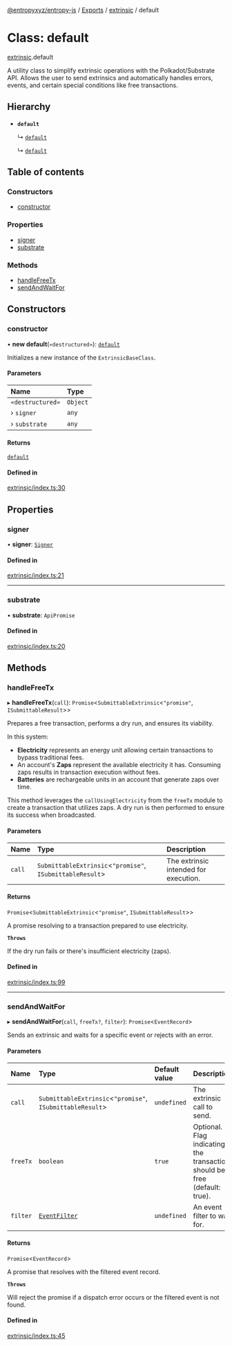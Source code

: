 [@entropyxyz/entropy-js](../README.md) / [Exports](../modules.md) / [extrinsic](../modules/extrinsic.md) / default

# Class: default

[extrinsic](../modules/extrinsic.md).default

A utility class to simplify extrinsic operations with the Polkadot/Substrate API.
Allows the user to send extrinsics and automatically handles errors, events, and certain special conditions like free transactions.

## Hierarchy

- **`default`**

  ↳ [`default`](programs.default.md)

  ↳ [`default`](registration.default.md)

## Table of contents

### Constructors

- [constructor](extrinsic.default.md#constructor)

### Properties

- [signer](extrinsic.default.md#signer)
- [substrate](extrinsic.default.md#substrate)

### Methods

- [handleFreeTx](extrinsic.default.md#handlefreetx)
- [sendAndWaitFor](extrinsic.default.md#sendandwaitfor)

## Constructors

### constructor

• **new default**(`«destructured»`): [`default`](extrinsic.default.md)

Initializes a new instance of the `ExtrinsicBaseClass`.

#### Parameters

| Name | Type |
| :------ | :------ |
| `«destructured»` | `Object` |
| › `signer` | `any` |
| › `substrate` | `any` |

#### Returns

[`default`](extrinsic.default.md)

#### Defined in

[extrinsic/index.ts:30](https://github.com/entropyxyz/entropy-js/blob/368842b/src/extrinsic/index.ts#L30)

## Properties

### signer

• **signer**: [`Signer`](../interfaces/types.Signer.md)

#### Defined in

[extrinsic/index.ts:21](https://github.com/entropyxyz/entropy-js/blob/368842b/src/extrinsic/index.ts#L21)

___

### substrate

• **substrate**: `ApiPromise`

#### Defined in

[extrinsic/index.ts:20](https://github.com/entropyxyz/entropy-js/blob/368842b/src/extrinsic/index.ts#L20)

## Methods

### handleFreeTx

▸ **handleFreeTx**(`call`): `Promise`\<`SubmittableExtrinsic`\<``"promise"``, `ISubmittableResult`\>\>

Prepares a free transaction, performs a dry run, and ensures its viability.

In this system:
- **Electricity** represents an energy unit allowing certain transactions to bypass traditional fees.
- An account's **Zaps** represent the available electricity it has. Consuming zaps results in transaction execution without fees.
- **Batteries** are rechargeable units in an account that generate zaps over time.

This method leverages the `callUsingElectricity` from the `freeTx` module to create a transaction that utilizes zaps.
A dry run is then performed to ensure its success when broadcasted.

#### Parameters

| Name | Type | Description |
| :------ | :------ | :------ |
| `call` | `SubmittableExtrinsic`\<``"promise"``, `ISubmittableResult`\> | The extrinsic intended for execution. |

#### Returns

`Promise`\<`SubmittableExtrinsic`\<``"promise"``, `ISubmittableResult`\>\>

A promise resolving to a transaction prepared to use electricity.

**`Throws`**

If the dry run fails or there's insufficient electricity (zaps).

#### Defined in

[extrinsic/index.ts:99](https://github.com/entropyxyz/entropy-js/blob/368842b/src/extrinsic/index.ts#L99)

___

### sendAndWaitFor

▸ **sendAndWaitFor**(`call`, `freeTx?`, `filter`): `Promise`\<`EventRecord`\>

Sends an extrinsic and waits for a specific event or rejects with an error.

#### Parameters

| Name | Type | Default value | Description |
| :------ | :------ | :------ | :------ |
| `call` | `SubmittableExtrinsic`\<``"promise"``, `ISubmittableResult`\> | `undefined` | The extrinsic call to send. |
| `freeTx` | `boolean` | `true` | Optional. Flag indicating if the transaction should be free (default: true). |
| `filter` | [`EventFilter`](../interfaces/types.EventFilter.md) | `undefined` | An event filter to wait for. |

#### Returns

`Promise`\<`EventRecord`\>

A promise that resolves with the filtered event record.

**`Throws`**

Will reject the promise if a dispatch error occurs or the filtered event is not found.

#### Defined in

[extrinsic/index.ts:45](https://github.com/entropyxyz/entropy-js/blob/368842b/src/extrinsic/index.ts#L45)
